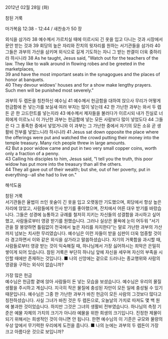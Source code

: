 2012년 02월 28일 (화)

참된 거룩



마가복음 12:38 - 12:44 / 새찬송가 50 장


외식을 삼가라
38 예수께서 가르치실 때에 이르시되 긴 옷을 입고 다니는 것과 시장에서 문안 받는 것과 39 회당의 높은 자리와 잔치의 윗자리를 원하는 서기관들을 삼가라 40 그들은 과부의 가산을 삼키며 외식으로 길게 기도하는 자니 그 받는 판결이 더욱 중하리라 하시니라
38 As he taught, Jesus said, "Watch out for the teachers of the law. They like to walk around in flowing robes and be greeted in the marketplaces,   
39 and have the most important seats in the synagogues and the places of honor at banquets.   
40 They devour widows' houses and for a show make lengthy prayers. Such men will be punished most severely."   

과부의 두 렙돈을 칭찬하신 예수님
41 예수께서 헌금함을 대하여 앉으사 무리가 어떻게 헌금함에 돈 넣는가를 보실새 여러 부자는 많이 넣는데 42 한 가난한 과부는 와서 두 렙돈 곧 한 고드란트를 넣는지라 43 예수께서 제자들을 불러다가 이르시되 내가 진실로 너희에게 이르노니 이 가난한 과부는 헌금함에 넣는 모든 사람보다 많이 넣었도다 44 그들은 다 그 풍족한 중에서 넣었거니와 이 과부는 그 가난한 중에서 자기의 모든 소유 곧 생활비 전부를 넣었느니라 하시니라
41 Jesus sat down opposite the place where the offerings were put and watched the crowd putting their money into the temple treasury. Many rich people threw in large amounts.   
42 But a poor widow came and put in two very small copper coins, worth only a fraction of a penny.   
43 Calling his disciples to him, Jesus said, "I tell you the truth, this poor widow has put more into the treasury than all the others.   
44 They all gave out of their wealth; but she, out of her poverty, put in everything--all she had to live on."

해석도움





참된 거룩  
서기관들은 율법이 쓰인 옷술이 긴 옷을 입고 오랫동안 기도했으며, 회당에서 항상 높은 자리에 앉았고, 사람들에게 인사 받기를 좋아했으며, 잔치에서 어른 대우 받기를 바랐습니다. 그들은 성경에 능통하고 규례를 철저히 지키는 자신들의 성결함을 과시하고 싶어 했고, 사람들로부터 영광 받기를 원했습니다. 그러나 실상은 물욕에 눈이 어두워 “서기관을 잘 봉양하면 틀림없이 천국에서 높은 자리를 차지한다”는 말로 가난한 과부의 가산까지 넘보는 치사한 무리였습니다. 예수님은 이런 자들이 받을 심판이 더욱 엄중할 것이라 경고하면서 이와 같은 외식을 삼가라고 말씀하셨습니다. 자기의 거룩함을 과시할 때, 사람들로부터 영광 받는 것이 익숙해질 때, 하나님께서 가장 싫어하시는 죄악은 은밀히 쌓이게 되어 있습니다. 참된 거룩은 부단히 하나님 앞에 자신을 세우며 자신의 부족을 시인할 때에만 존재하는 것입니다.
■ 나의 신앙에는 겉으로 드러나는 종교행위와 사람의 영광을 구하는 외식이 없습니까?

가장 많은 헌금  
예수님은 헌금함 곁에 앉아 사람들이 돈 넣는 모습을 보셨습니다. 예수님은 우리의 물질생활을 주시하고 계십니다. 지극히 작은 물질에 충성된 자만이 모든 일에 충성될 수 있기 때문입니다. 예수님은 그중 한 가난한 과부가 바친 헌금이 모든 사람의 그것보다 많다고 칭찬하셨습니다. 사실 그녀가 바친 것은 두 렙돈으로, 오늘날의 가치로 따져도 몇 백 원에 불과한 것이었습니다. 하지만 그것은 그녀의 생활비 전부였습니다. 하나님의 측정 기준은 예물 자체의 가치의 크기가 아니라 예물을 위한 희생의 크기입니다. 진정한 제물이 되기 위해서는 희생적인 것이 아니면 안 됩니다. 한편 예수님의 이 기준은 규모와 물량의 우상 앞에서 무기력한 우리에게 도전을 줍니다.
■ 나의 눈에는 과부의 두 렙돈이 가장 크고 아름다운 것으로 보입니까?